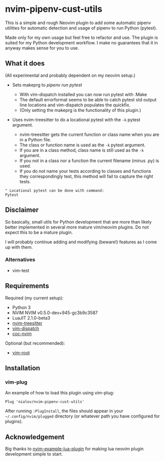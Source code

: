 # nvim-pipenv-cust-utils

This is a simple and rough Neovim plugin to add some automatic pipenv utilities
for automatic detection and usage of pipenv to run Python (pytest).

Made only for my own usage but feel free to refactor and use. The plugin
is suited for my Python development workflow. I make no guarantees that
it in anyway makes sense for you to use.

## What it does

(All experimental and probably dependent on my neovim setup.)

* Sets makeprg to *pipenv run pytest*
  * With vim-dispatch installed you can now run pytest with :Make
  * The default errorformat seems to be able to catch pytest std output line
    locations and vim-dispatch populates the quickfix.
  * (Only setting the makeprg is the functionality of this plugin.)

* Uses nvim-treesitter to do a locational pytest with the `-k` pytest argument.
  * nvim-treesitter gets the current function or class name when you are in
    a Python file.
  * The class or function name is used as the `-k` pytest argument.
  * If you are in a class method, class name is still used as the `-k` argument.
  * If you not in a class nor a function the current filename (minus .py) is
    used.
  * If you do not name your tests according to classes and functions they
    correspondingly test, this method will fail to capture the right tests.

```VimL
" Locational pytest can be done with command:
Pytest
```

## Disclaimer

So basically, small utils for Python development that are more than likely
better implemented in several more mature vim/neovim plugins. Do not
expect this to be a mature plugin.

I will probably continue adding and modifying (beware!) features as I come up
with them.

### Alternatives

* vim-test

## Requirements

Required (my current setup):

* Python 3
* NVIM NVIM v0.5.0-dev+945-gc3b9c3587
* LuaJIT 2.1.0-beta3
* [nvim-treesitter](https://github.com/nvim-treesitter/nvim-treesitter)
* [vim-dispatch](https://github.com/tpope/vim-dispatch)
* [coc-nvim](https://github.com/neoclide/coc.nvim)

Optional (but recommended):

* [vim-root](https://github.com/airblade/vim-rooter)

## Installation

### vim-plug

An example of how to load this plugin using vim-plug:

```VimL
Plug 'nialov/nvim-pipenv-cust-utils'
```

After running `:PlugInstall`, the files should appear in your
`~/.config/nvim/plugged` directory (or whatever path you have configured for
plugins).

## Acknowledgement

Big thanks to
[nvim-example-lua-plugin](https://github.com/jacobsimpson/nvim-example-lua-plugin)
for making lua neovim plugin development simple to start.
